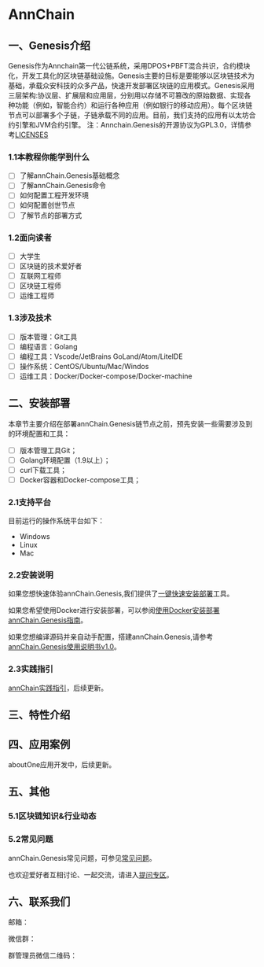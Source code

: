 # AnnChain
## 一、Genesis介绍

Genesis作为Annchain第一代公链系统，采用DPOS+PBFT混合共识，合约模块化，开发工具化的区块链基础设施。Genesis主要的目标是要能够以区块链技术为基础，承载众安科技的众多产品，快速开发部署区块链的应用模式。Genesis采用三层架构:协议层、扩展层和应用层，分别用以存储不可篡改的原始数据、实现各种功能（例如，智能合约）和运行各种应用（例如银行的移动应用）。每个区块链节点可以部署多个子链，子链承载不同的应用。目前，我们支持的应用有以太坊合约引擎和JVM合约引擎。
注：Annchain.Genesis的开源协议为GPL3.0，详情参考[LICENSES](https://github.com/dappledger/AnnChain/blob/master/LICENSE)

### 1.1本教程你能学到什么

- [ ] 了解annChain.Genesis基础概念
- [ ] 了解annChain.Genesis命令
- [ ] 如何配置工程开发环境
- [ ] 如何配置创世节点
- [ ] 了解节点的部署方式

### 1.2面向读者

- [ ] 大学生
- [ ] 区块链的技术爱好者
- [ ] 互联网工程师
- [ ] 区块链工程师
- [ ] 运维工程师

### 1.3涉及技术

- [ ] 版本管理：Git工具
- [ ] 编程语言：Golang
- [ ] 编程工具：Vscode/JetBrains GoLand/Atom/LiteIDE
- [ ] 操作系统：CentOS/Ubuntu/Mac/Windos
- [ ] 运维工具：Docker/Docker-compose/Docker-machine

## 二、安装部署

本章节主要介绍在部署annChain.Genesis链节点之前，预先安装一些需要涉及到的环境配置和工具：

- [ ] 版本管理工具Git；
- [ ] Golang环境配置（1.9以上）；
- [ ] curl下载工具；
- [ ] Docker容器和Docker-compose工具；

### 2.1支持平台

目前运行的操作系统平台如下：

- Windows
- Linux
- Mac

### 2.2安装说明

如果您想快速体验annChain.Genesis,我们提供了[一键快速安装部署](https://github.com/dappledger/AnnChain/tree/master)工具。

如果您希望使用Docker进行安装部署，可以参阅[使用Docker安装部署annChain.Genesis指南](http://baidu.com)。

如果您想编译源码并亲自动手配置，搭建annChain.Genesis,请参考[annChain.Genesis使用说明书v1.0](http://baidu.com)。

### 2.3实践指引

[annChain实践指引](http://baidu.com)，后续更新。

## 三、特性介绍



## 四、应用案例

aboutOne应用开发中，后续更新。

## 五、其他

### 5.1区块链知识&行业动态

### 5.2常见问题

annChain.Genesis常见问题，可参见[常见问题](http://baidu.com)。

也欢迎爱好者互相讨论、一起交流，请进入[提问专区](http://baidu.com)。

## 六、联系我们

邮箱：

微信群：

群管理员微信二维码：
